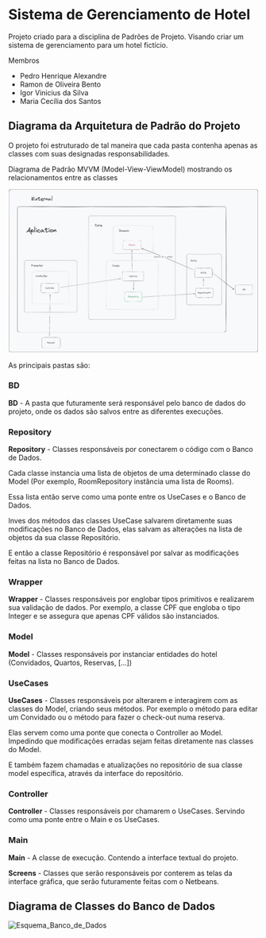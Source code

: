 # Sistema de Gerenciamento de Hotel

Projeto criado para a disciplina de Padrões de Projeto. Visando criar um sistema de gerenciamento para um hotel fictício.

Membros 
- Pedro Henrique Alexandre
- Ramon de Oliveira Bento 
- Igor Vinicius da Silva
- Maria Cecília dos Santos

## Diagrama da Arquitetura de Padrão do Projeto

O projeto foi estruturado de tal maneira que cada pasta contenha apenas as classes com suas designadas responsabilidades.


Diagrama de Padrão MVVM (Model-View-ViewModel) mostrando os relacionamentos entre as classes

![Diagrama mostrando as responsabilidades das classes](Responsabilidade_Classes.png)


As principais pastas são:

### BD

**BD** - A pasta que futuramente será responsável pelo banco de dados do projeto, onde os dados são salvos entre as diferentes execuções.


### Repository

**Repository** - Classes responsáveis por conectarem o código com o Banco de Dados.

Cada classe instancia uma lista de objetos de uma determinado classe do Model (Por exemplo, RoomRepository instância uma lista de Rooms).

Essa lista então serve como uma ponte entre os UseCases e o Banco de Dados.

Inves dos métodos das classes UseCase salvarem diretamente suas modificações no Banco de Dados, elas salvam as alterações na lista de objetos da sua classe Repositório.

E então a classe Repositório é responsável por salvar as modificações feitas na lista no Banco de Dados.


### Wrapper

**Wrapper** - Classes responsáveis por englobar tipos primitivos e realizarem sua validação de dados. Por exemplo, a classe CPF que engloba o tipo Integer e se assegura que apenas CPF válidos são instanciados.


### Model

**Model** - Classes responsáveis por instanciar entidades do hotel (Convidados, Quartos, Reservas, [...])


### UseCases

**UseCases** - Classes responsáveis por alterarem e interagirem com as classes do Model, criando seus métodos. Por exemplo o método para editar um Convidado ou o método para fazer o check-out numa reserva. 

Elas servem como uma ponte que conecta o Controller ao Model. Impedindo que modificações erradas sejam feitas diretamente nas classes do Model.

E também fazem chamadas e atualizações no repositório de sua classe model específica, através da interface do repositório.


### Controller

**Controller** - Classes responsáveis por chamarem o UseCases. Servindo como uma ponte entre o Main e os UseCases.


### Main

**Main** - A classe de execução. Contendo a interface textual do projeto.

**Screens** - Classes que serão responsáveis por conterem as telas da interface gráfica, que serão futuramente feitas com o Netbeans.


## Diagrama de Classes do Banco de Dados

![Esquema_Banco_de_Dados](https://github.com/user-attachments/assets/7796fc49-74df-45e5-a585-0286b20035cb)
